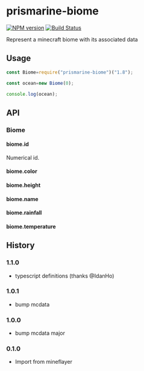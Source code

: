 # prismarine-biome
[![NPM version](https://img.shields.io/npm/v/prismarine-biome.svg)](http://npmjs.com/package/prismarine-biome)
[![Build Status](https://circleci.com/gh/PrismarineJS/prismarine-biome/tree/master.svg?style=shield)](https://circleci.com/gh/PrismarineJS/prismarine-biome/tree/master)

Represent a minecraft biome with its associated data

## Usage

```js
const Biome=require("prismarine-biome")("1.8");

const ocean=new Biome(0);

console.log(ocean);
```

## API

### Biome

#### biome.id

Numerical id.

#### biome.color

#### biome.height

#### biome.name

#### biome.rainfall

#### biome.temperature

## History

### 1.1.0

* typescript definitions (thanks @IdanHo)

### 1.0.1

* bump mcdata

### 1.0.0

* bump mcdata major

### 0.1.0

* Import from mineflayer
